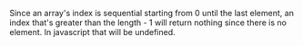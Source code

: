 Since an array's index is sequential starting from 0 until the last element, an index that's greater than the length - 1 will return nothing since there is no element. In javascript that will be undefined.